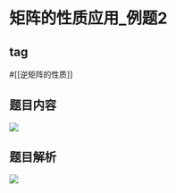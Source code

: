 # 矩阵的性质应用_例题2
## tag
#[[逆矩阵的性质]]
## 题目内容
![](https://rgdz-img.oss-cn-hangzhou.aliyuncs.com/img/20211103185516.png)

## 题目解析
![](https://rgdz-img.oss-cn-hangzhou.aliyuncs.com/img/20211103185538.png)
